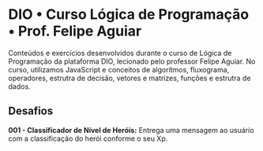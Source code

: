 # DIO • Curso Lógica de Programação • Prof. Felipe Aguiar

Conteúdos e exercícios desenvolvidos durante o curso de Lógica de Programação da plataforma DIO, lecionado pelo professor Felipe Aguiar. No curso, utilizamos JavaScript e conceitos de algorítmos, fluxograma, operadores, estrutra de decisão, vetores e matrizes, funções e estrutra de dados.

## Desafios
**001 - Classificador de Nível de Heróis:** Entrega uma mensagem ao usuário com a classificação do herói conforme o seu Xp. 
